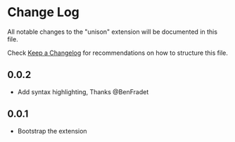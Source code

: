 # Change Log

All notable changes to the "unison" extension will be documented in this file.

Check [Keep a Changelog](http://keepachangelog.com/) for recommendations on how to structure this file.

## 0.0.2

- Add syntax highlighting, Thanks @BenFradet

## 0.0.1

- Bootstrap the extension
